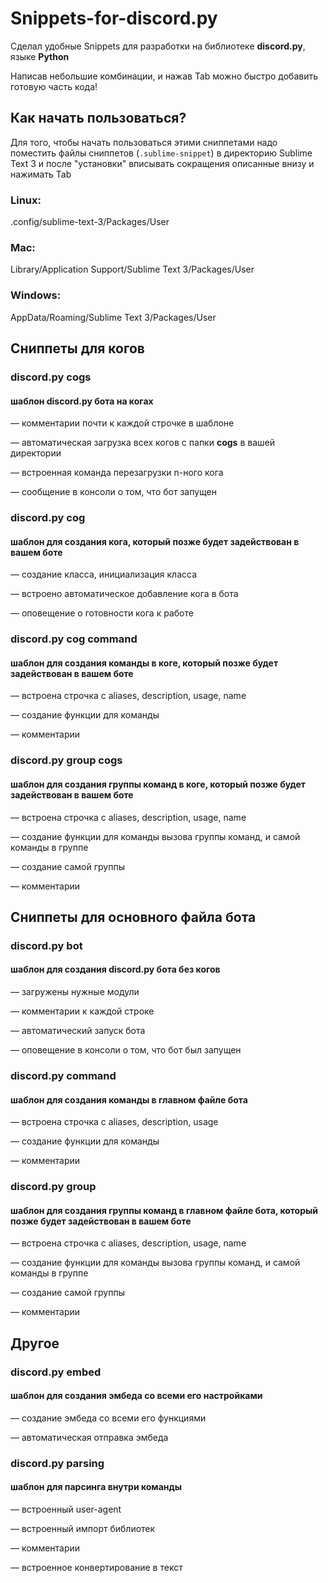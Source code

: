 # Snippets-for-discord.py
Сделал удобные Snippets для разработки на библиотеке **discord.py**, языке **Python**

Написав небольшие комбинации, и нажав Tab можно быстро добавить готовую часть кода!

## Как начать пользоваться?
Для того, чтобы начать пользоваться этими сниппетами надо поместить файлы сниппетов (`.sublime-snippet`) в директорию Sublime Text 3 и после "установки" вписывать сокращения описанные внизу и нажимать Tab

### Linux:
.config/sublime-text-3/Packages/User
### Mac:
Library/Application Support/Sublime Text 3/Packages/User
### Windows:
AppData/Roaming/Sublime Text 3/Packages/User



## Сниппеты для когов

### discord.py cogs
#### шаблон discord.py бота на когах


— комментарии почти к каждой строчке в шаблоне

— автоматическая загрузка всех когов с папки **cogs** в вашей директории

— встроенная команда перезагрузки n-ного кога

— сообщение в консоли о том, что бот запущен

### discord.py cog
#### шаблон для создания кога, который позже будет задействован в вашем боте


— создание класса, инициализация класса

— встроено автоматическое добавление кога в бота

— оповещение о готовности кога к работе

### discord.py cog command
#### шаблон для создания команды в коге, который позже будет задействован в вашем боте


— встроена строчка с aliases, description, usage, name

— создание функции для команды

— комментарии

### discord.py group cogs
#### шаблон для создания группы команд в коге, который позже будет задействован в вашем боте

— встроена строчка с aliases, description, usage, name

— создание функции для команды вызова группы команд, и самой команды в группе

— создание самой группы

— комментарии

## Сниппеты для основного файла бота

### discord.py bot
#### шаблон для создания discord.py бота без когов


— загружены нужные модули

— комментарии к каждой строке

— автоматический запуск бота

— оповещение в консоли о том, что бот был запущен

### discord.py command
#### шаблон для создания команды в главном файле бота


— встроена строчка c aliases, description, usage

— создание функции для команды

— комментарии

### discord.py group
#### шаблон для создания группы команд в главном файле бота, который позже будет задействован в вашем боте

— встроена строчка с aliases, description, usage, name

— создание функции для команды вызова группы команд, и самой команды в группе

— создание самой группы

— комментарии

## Другое

### discord.py embed
#### шаблон для создания эмбеда со всеми его настройками


— создание эмбеда со всеми его функциями

— автоматическая отправка эмбеда

### discord.py parsing
#### шаблон для парсинга внутри команды

— встроенный user-agent

— встроенный импорт библиотек

— комментарии

— встроенное конвертирование в текст
